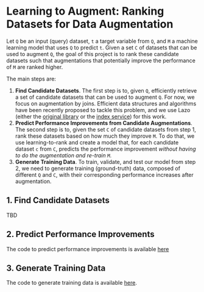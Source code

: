 # Learning to Augment: Ranking Datasets for Data Augmentation

Let `Q` be an input (query) dataset, `t` a target variable from `Q`, and `M` a machine learning model that uses `Q` to predict `t`. Given a set `C` of datasets that can be used to augment `Q`, the goal of this project is to rank these candidate datasets such that augmentations that potentially improve the performance of `M` are ranked higher.

The main steps are:

1. **Find Candidate Datasets**. The first step is to, given `Q`, efficiently retrieve a set of candidate datasets that can be used to augment `Q`. For now, we focus on augmentation by joins. Efficient data structures and algorithms have been recently proposed to tackle this problem, and we use Lazo (either the [original library](https://github.com/mitdbg/lazo) or the [index service](https://gitlab.com/ViDA-NYU/datamart/lazo-index-service)) for this work.
2. **Predict Performance Improvements from Candidate Augmentations**. The second step is to, given the set `C` of candidate datasets from step 1, rank these datasets based on how much they improve `M`. To do that, we use learning-to-rank and create a model that, for each candidate dataset `c` from `C`, predicts the performance improvement *without having to do the augmentation and re-train `M`*. 
3. **Generate Training Data**. To train, validate, and test our model from step 2, we need to generate training (ground-truth) data, composed of different `Q` and `C`, with their corresponding performance increases after augmentation.

## 1. Find Candidate Datasets

TBD

## 2. Predict Performance Improvements

The code to predict performance improvements is available [here](improvement-prediction)

## 3. Generate Training Data

The code to generate training data is available [here](data-generation).